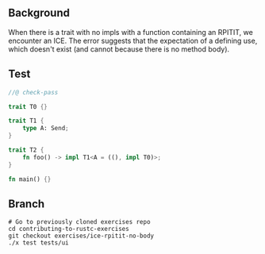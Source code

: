 ## Background

When there is a trait with no impls with a function containing an RPITIT, we
encounter an ICE. The error suggests that the expectation of a defining use,
which doesn't exist (and cannot because there is no method body).

## Test

```rust
//@ check-pass

trait T0 {}

trait T1 {
    type A: Send;
}

trait T2 {
    fn foo() -> impl T1<A = ((), impl T0)>;
}

fn main() {}
```

## Branch

```
# Go to previously cloned exercises repo
cd contributing-to-rustc-exercises
git checkout exercises/ice-rpitit-no-body
./x test tests/ui
```
